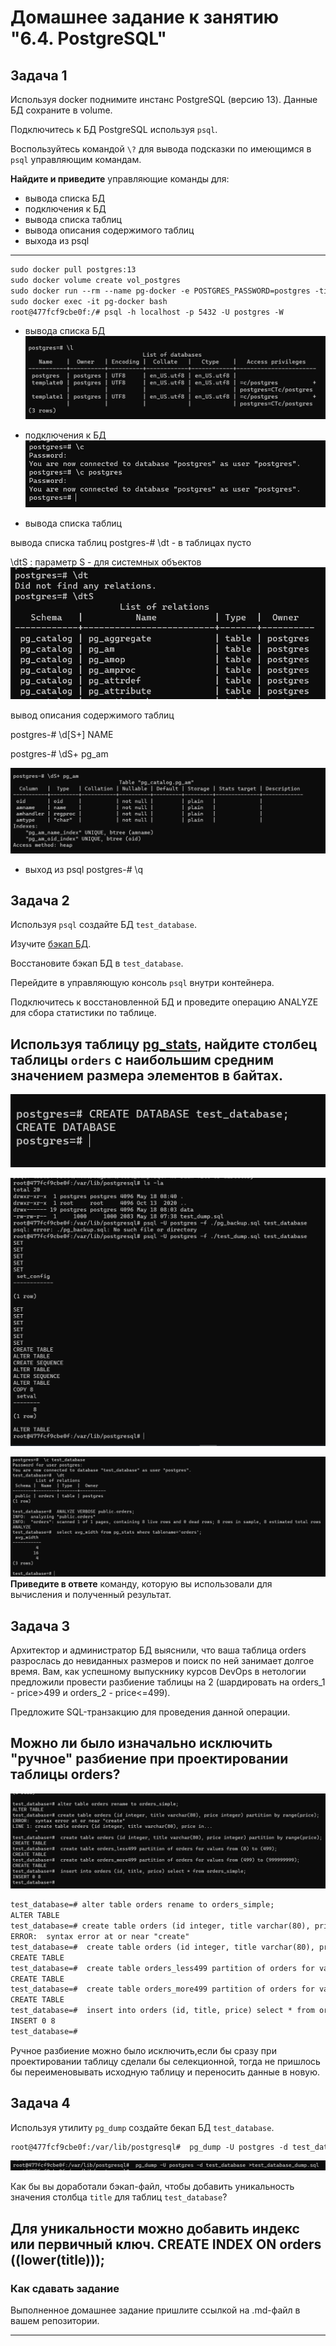 # Домашнее задание к занятию "6.4. PostgreSQL"

## Задача 1

Используя docker поднимите инстанс PostgreSQL (версию 13). Данные БД сохраните в volume.

Подключитесь к БД PostgreSQL используя `psql`.

Воспользуйтесь командой `\?` для вывода подсказки по имеющимся в `psql` управляющим командам.

**Найдите и приведите** управляющие команды для:
- вывода списка БД
- подключения к БД
- вывода списка таблиц
- вывода описания содержимого таблиц
- выхода из psql

---
```html
sudo docker pull postgres:13
sudo docker volume create vol_postgres
sudo docker run --rm --name pg-docker -e POSTGRES_PASSWORD=postgres -ti -p 5432:5432 -v vol_postgres:/var/lib/postgresql/data postgres:13
sudo docker exec -it pg-docker bash
root@477fcf9cbe0f:/# psql -h localhost -p 5432 -U postgres -W
```
* вывода списка БД
![img_2.png](img_2.png)

* подключения к БД
![img_4.png](img_4.png)

* вывода списка таблиц

 вывода списка таблиц postgres-# \dt - в таблицах пусто

\dtS : параметр S - для системных объектов
![img_5.png](img_5.png)

вывод описания содержимого таблиц

postgres-# \d[S+] NAME
  
postgres-# \dS+ pg_am

![img_6.png](img_6.png)

* выход из psql
postgres-# \q


## Задача 2

Используя `psql` создайте БД `test_database`.

Изучите [бэкап БД](https://github.com/netology-code/virt-homeworks/tree/master/06-db-04-postgresql/test_data).

Восстановите бэкап БД в `test_database`.

Перейдите в управляющую консоль `psql` внутри контейнера.

Подключитесь к восстановленной БД и проведите операцию ANALYZE для сбора статистики по таблице.

Используя таблицу [pg_stats](https://postgrespro.ru/docs/postgresql/12/view-pg-stats), найдите столбец таблицы `orders` 
с наибольшим средним значением размера элементов в байтах.
---

![img_10.png](img_10.png)

![img_9.png](img_9.png)

![img_11.png](img_11.png)
**Приведите в ответе** команду, которую вы использовали для вычисления и полученный результат.

## Задача 3

Архитектор и администратор БД выяснили, что ваша таблица orders разрослась до невиданных размеров и
поиск по ней занимает долгое время. Вам, как успешному выпускнику курсов DevOps в нетологии предложили
провести разбиение таблицы на 2 (шардировать на orders_1 - price>499 и orders_2 - price<=499).

Предложите SQL-транзакцию для проведения данной операции.

Можно ли было изначально исключить "ручное" разбиение при проектировании таблицы orders?
---
![img_12.png](img_12.png)
```html
test_database=# alter table orders rename to orders_simple;
ALTER TABLE
test_database=# сreate table orders (id integer, title varchar(80), price integer) partition by range(price);
ERROR:  syntax error at or near "сreate"
test_database=#  create table orders (id integer, title varchar(80), price integer) partition by range(price);
CREATE TABLE
test_database=#  create table orders_less499 partition of orders for values from (0) to (499);
CREATE TABLE
test_database=#  create table orders_more499 partition of orders for values from (499) to (999999999);
CREATE TABLE
test_database=#  insert into orders (id, title, price) select * from orders_simple;
INSERT 0 8
test_database=#
```
Ручное разбиение можно было исключить,если бы сразу при проектировании таблицу сделали бы селекционной, тогда не пришлось бы переименовывать исходную таблицу и переносить данные в новую.
## Задача 4

Используя утилиту `pg_dump` создайте бекап БД `test_database`.

```html
root@477fcf9cbe0f:/var/lib/postgresql#  pg_dump -U postgres -d test_database >test_database_dump.sql
```
![img_13.png](img_13.png)

Как бы вы доработали бэкап-файл, чтобы добавить уникальность значения столбца `title` для таблиц `test_database`?

Для уникальности можно добавить индекс или первичный ключ.
CREATE INDEX ON orders ((lower(title)));
---

### Как cдавать задание

Выполненное домашнее задание пришлите ссылкой на .md-файл в вашем репозитории.

---
